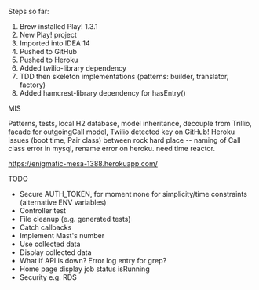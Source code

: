 Steps so far:

1. Brew installed Play! 1.3.1
2. New Play! project
3. Imported into IDEA 14
4. Pushed to GitHub
5. Pushed to Heroku
6. Added twilio-library dependency
7. TDD then skeleton implementations (patterns: builder, translator, factory)
8. Added hamcrest-library dependency for hasEntry()

MIS

Patterns, tests, local H2 database, model inheritance, decouple from Trillio, facade for outgoingCall model, 
Twilio detected key on GitHub!
Heroku issues (boot time, Pair class)
between rock hard place -- naming of Call class error in mysql, rename error on heroku. need time reactor.

https://enigmatic-mesa-1388.herokuapp.com/

TODO

* Secure AUTH_TOKEN, for moment none for simplicity/time constraints (alternative ENV variables)
* Controller test
* File cleanup (e.g. generated tests)
* Catch callbacks
* Implement Mast's number
* Use collected data
* Display collected data
* What if API is down? Error log entry for grep?
* Home page display job status isRunning
* Security e.g. RDS